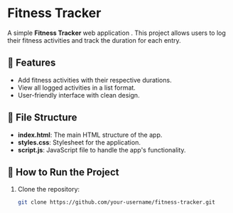 # Fitness Tracker

A simple **Fitness Tracker** web application . This project allows users to log their fitness activities and track the duration for each entry.

## 📝 Features
- Add fitness activities with their respective durations.
- View all logged activities in a list format.
- User-friendly interface with clean design.

## 📂 File Structure
- **index.html**: The main HTML structure of the app.
- **styles.css**: Stylesheet for the application.
- **script.js**: JavaScript file to handle the app's functionality.

## 🚀 How to Run the Project
1. Clone the repository:
   ```bash
   git clone https://github.com/your-username/fitness-tracker.git
